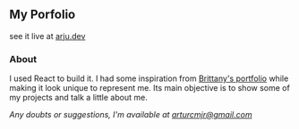 
## My Porfolio 

see it live at
[arju.dev](https://arju.dev)

### About

I used React to build it. I had some inspiration from [Brittany's portfolio](https://brittanychiang.com) while making it look unique to represent me. Its main objective is to show some of my projects and talk a little about me.

*Any doubts or suggestions, I'm available at arturcmjr@gmail.com*